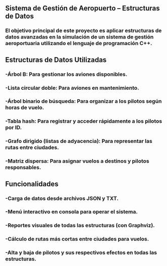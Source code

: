 ## Sistema de Gestión de Aeropuerto – Estructuras de Datos

### El objetivo principal de este proyecto es aplicar estructuras de datos avanzadas en la simulación de un sistema de gestión aeroportuaria utilizando el lenguaje de programación C++.

## Estructuras de Datos Utilizadas

### -Árbol B: Para gestionar los aviones disponibles.

### -Lista circular doble: Para aviones en mantenimiento.

### -Árbol binario de búsqueda: Para organizar a los pilotos según horas de vuelo.

### -Tabla hash: Para registrar y acceder rápidamente a los pilotos por ID.

### -Grafo dirigido (listas de adyacencia): Para representar las rutas entre ciudades.

### -Matriz dispersa: Para asignar vuelos a destinos y pilotos responsables.

## Funcionalidades 

### -Carga de datos desde archivos JSON y TXT.

### -Menú interactivo en consola para operar el sistema.

### -Reportes visuales de todas las estructuras (con Graphviz).

### -Cálculo de rutas más cortas entre ciudades para vuelos.

### -Alta y baja de pilotos y sus respectivos efectos en todas las estructuras.
